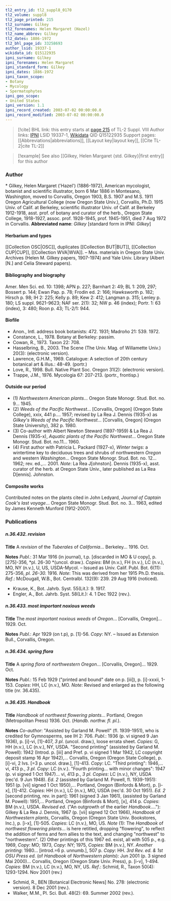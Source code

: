 ```yaml
---
tl2_entry_id: tl2_suppl8_0170
tl2_volume: suppl8
tl2_page_printed: 215
tl2_surname: Gilkey
tl2_forenames: Helen Margaret (Hazel)
tl2_name_abbrev: Gilkey
tl2_dates: 1886-1972
tl2_bhl_page_id: 33258693
author_lsid: 19337-1
wikidata_id: Q15122935
ipni_surname: Gilkey
ipni_forenames: Helen Margaret
ipni_standard_form: Gilkey
ipni_dates: 1886-1972
ipni_taxon_scope: 
- Botany
- Mycology
- Spermatophytes
ipni_geo_scope: 
- United States
ipni_version: 1.1
ipni_record_created: 2003-07-02 00:00:00.0
ipni_record_modified: 2003-07-02 00:00:00.0
---
```


> [!cite] BHL link: this entry starts at [page 215](https://www.biodiversitylibrary.org/page/33258693) of TL-2 Suppl. VIII
> Author links: [IPNI](https://www.ipni.org/a/19337-1) LSID 19337-1, [Wikidata](https://www.wikidata.org/wiki/Q15122935) QID Q15122935
> Support pages: [[Abbreviations|abbreviations]], [[Layout key|layout key]], [[Cite TL-2|cite TL-2]]

> [!example] See also [[Gilkey, Helen Margaret {std. Gilkey}|first entry]] for this author

### Author

\* Gilkey, Helen Margaret ('Hazel') (1886-1972), American mycologist, botanist and scientific illustrator, born 6 Mar 1886 in Montesano, Washington, moved to Corvallis, Oregon 1903, B.S. 1907 and M.S. 1911 Oregon Agricultural College (now Oregon State Univ.), Corvallis, Ph.D. 1915 Univ. of Calif. at Berkeley, scientific illustrator Univ. of Calif. at Berkeley 1912-1918, asst. prof. of botany and curator of the herb., Oregon State College, 1918-1927, assoc. prof. 1928-1945, prof. 1945-1951, died 7 Aug 1972 in Corvallis. 
**Abbreviated name**: *Gilkey* \[standard form in IPNI: *Gilkey*\]

#### Herbarium and types

[[Collection OSC|OSC]], duplicates [[Collection BUT|BUT]], [[Collection CUP|CUP]], [[Collection WVA|WVA]]. – Mss. materials in Oregon State Univ. Archives (Helen M. Gilkey papers, 1907-1974) and Yale Univ. Library (Albert \[N.\] and Celia Steward papers).

#### Bibliography and biography

Amer. Men Sci. ed. 10: 1398; APN p. 227; Barnhart 2: 49; BL 1: 209, 297; Bossert p. 144; Ewan Pap. p. 78; Frodin ed. 2: 166; Hawksworth p. 182; Hirsch p. 98; IH 2: 225; Kelly p. 89; Kew 2: 412; Langman p. 315; Lenley p. 180; LS suppl. 9621-9623; NAF ser. 2(1): 32; NW p. 46 (index); Portr. 1: 63 (index), 3: 480; Roon p. 43; TL-2/1: 944.

#### Biofile

- Anon., Intl. address book botanists: 472. 1931; Madroño 21: 539. 1972.
- Constance, L., 1978. Botany at Berkeley: passim.
- Cowan, R., 1973. Taxon 22: 708.
- Hasselbring, B., 2003. The Scene (The Univ. Mag. of Willamette Univ.) 20(3): (electronic version).
- Lawrence, G.H.M., 1969. Catalogue: A selection of 20th century botanical art & illus.: 48-49. (portr.)
- Love, R., 1998. Bull. Native Plant Soc. Oregon 31(2): (electronic version).
- Trappe, J.M., 1976. Mycologia 67: 207-213. (portr., frontisp.)

#### Outside our period

- (1) *Northwestern American plants*... Oregon State Monogr. Stud. Bot. no. 9... 1945.
- (2) *Weeds of the Pacific Northwest*... \[Corvallis, Oregon\] (Oregon State College), xxix, 441 p.... 1957; revised by La Rea J. Dennis (1935-x) as *Gilkey's Weeds of the Pacific Northwest*... \[Corvallis, Oregon\] (Oregon State University), 382 p. 1980.
- (3) Co-author with Albert Newton Steward (1897-1959) & La Rea J. Dennis (1935-x), *Aquatic plants of the Pacific Northwest*... Oregon State Monogr. Stud. Bot. no.11... 1960.
- (4) First author with Patricia L. Packard (1927-x), *Winter twigs*: a wintertime key to deciduous trees and shrubs of northwestern *Oregon* and western *Washington*... Oregon State Monogr. Stud. Bot. no. 12... 1962; rev. ed.,... 2001.
*Note*: La Rea J\[ohnston\]. Dennis (1935-x), asst. curator of the herb. at Oregon State Univ., later published as La Rea D\[ennis\]. Johnston.

#### Composite works

Contributed notes on the plants cited in John Ledyard, *Journal of Captain Cook's last voyage*... Oregon State Monogr. Stud. Bot. no. 3... 1963, edited by James Kenneth Munford (1912-2007).

### Publications

##### n.36.432. revision

**Title**
A *revision* of the *Tuberales* of *California*... Berkeley... 1916. Oct.

**Notes**
*Publ*.: 31 Mar 1916 (in journal), t.p. \[discarded in MO & U copy\], p. \[275\]-356, *pl. 26-30 *(uncol. draw.). *Copies*: BM (n.v.), FH (n.v.), LC (n.v.), MO, NY (n.v.), U, US, USDA-Mycol. – Issued as Univ. Calif. Publ. Bot. 6(11): 275-356, *pl. 26-30.* 1916.
*Note*: This was derived from her 1915 Ph.D. thesis.
*Ref*.: McDougall, W.B., Bot. Centralbl. 132(9): 239. 29 Aug 1916 (noticed).
- Krause, K., Bot. Jahrb. Syst. 55(Lit.): 9. 1917.
- Engler, A., Bot. Jahrb. Syst. 58(Lit.): 4. 1 Dec 1922 (rev.).

##### n.36.433. most important noxious weeds

**Title**
The *most important noxious weeds* of *Oregon*... \[Corvallis, Oregon\]... 1929. Oct.

**Notes**
*Publ*.: Apr 1929 (on t.p), p. \[1\]-56. *Copy*: NY. – Issued as Extension Bull., Corvallis, Oregon.

##### n.36.434. spring flora

**Title**
A *spring flora* of *northwestern Oregon*... \[Corvallis, Oregon\]... 1929. Oct.

**Notes**
*Publ*.: 15 Feb 1929 ("printed and bound" date on p. \[iii\]), p. \[i\]-xxxii, 1-153. *Copies*: HH, LC (n.v.), MO.
*Note*: Revised and enlarged as the following title (nr. 36.435).

##### n.36.435. Handbook

**Title**
*Handbook* of *northwest flowering plants*... Portland, Oregon (Metropolitan Press) 1936. Oct. (*Handb. northw. fl. pl.*).

**Notes**
*Co-author*: "Assisted by Garland M. Powell" (fl. 1939-1951), who is credited for Gymnosperms, see IH 2: 706.
*Publ*.: 1936 (p. vi signed 9 Jan 1936), p. \[i\]-vi, \[1\]-407, *3 pl*. (uncol. draw.), loose errata sheet. *Copies*: G, HH (n.v.), LC (n.v.), NY, USDA.
"Second printing" (assisted by Garland M. Powell): 1942 (Introd. p. \[iii\] and Pref. p. vi signed 1 Mar 1942, LC copyright deposit stamp 16 Apr 1942),... Corvallis, Oregon (Oregon State College), p. \[i\]-vi, 2 lvs. \[=3 p. uncol. draw.\], \[1\]-413. *Copy*: LC. "Third printing": 1946,... vi, 413 p., *3 pl*. *Copy*: LC (n.v.). "Fourth printing... with minor changes": 1947 (p. vi signed 1 Oct 1947)... vi, 413 p., *3 pl. Copies*: LC (n.v.), NY, USDA (rec'd. 9 Jun 1948).
*Ed. 2* (assisted by Garland M. Powell, fl. 1939-1951): 1951 (p. \[vii\] signed 1 Oct 1950),... Portland, Oregon (Binfords & Mort), p. \[i-x\], \[1\]-412. *Copies*: HH (n.v.), LC (n.v.), MO, USDA (rec'd. 30 Oct 1951).
*Ed. 2* \[second printing, rev. in part\]: 1961 (signed 3 Jan 1961), (assisted by Garland M. Powell): 1951,... Portland, Oregon (Binfords & Mort), \[x\], 414 p. *Copies*: BM (n.v.), USDA.
*Revised ed*. ("An outgrowth of the earlier *Handbook*...."): Gilkey & La Rea J. Dennis, 1967 (p. \[vii\] signed 12 Oct 1966), *Handbook* of *Northwestern plants*, Corvallis, Oregon (Oregon State Univ. Bookstores, Inc.), p. \[i-x\], \[1\]-505. *Copies*: LC (n.v.), MO, US.
*Note* (1): The *Handbook* of *northwest flowering plants*... is here retitled, dropping "flowering", to reflect the addition of ferns and fern allies to the text, and changing "northwest" to "northwestern". (2) Other printings of this 1967 ed. exist, all with 505 p., e.g. 1969, *Copy*: MO; 1973, *Copy*: NY; 1975, *Copies*: BM (n.v.), NY.
*Another printing*: 1980... \[introd.=6 p. unnumb.\], 507 p. *Copy*: HH.
*3rd Rev. ed. & 1st OSU Press ed.* (of *Handbook* of *Northwestern plants*): Jun 2001 (p. 3 signed Mai 2000)... Corvallis, Oregon (Oregon State Univ. Press), p. \[i-v\], 1-494. *Copies*: BM (n.v.), LC (n.v.), MO, NY, US.
*Ref*.: Schmid, R., Taxon 50(4): 1293-1294. Nov 2001 (rev.)
- Schmid, R., BEN \[Botanical Electronic News\] No. 278: (electronic version). 8 Dec 2001 (rev.).
- Walker, M.M., Pl. Sci. Bull. 48(2): 69. Summer 2002 (rev.).

